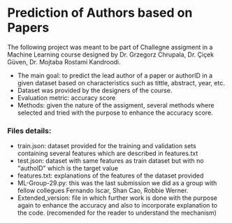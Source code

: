 # Prediction of Authors based on Papers

The following project was meant to be part of Challegne assigment in a Machine Learning course designed by Dr. Grzegorz Chrupala, Dr. Çiçek Güven, Dr. Mojtaba Rostami Kandroodi.

- The main goal: to predict the lead author of a paper or authorID in a given dataset based on characteristics such as tittle, abstract, year, etc. 
- Dataset was provided by the designers of the course. 
- Evaluation metric: accuracy score 
- Methods: given the nature of the assigment, several methods where selected and tried with the purpose to enhance the accuracy score. 

### Files details: 

- train.json: dataset provided for the training and validation sets containing several features which are described in features.txt
- test.json: dataset with same features as train dataset but with no "authoID" which is the target value 
- features.txt: explanations of the features of the dataset provided 
- ML-Group-29.py: this was the last submission we did as a group with fellow collegues Fernando Iscar, Shan Cao, Robbie Werner. 
- Extended_version: file in which further work is done with the purpose again to enhance the accuracy and also to incorporate explanation to the code. (recomended for the reader to understand the mechanism)




